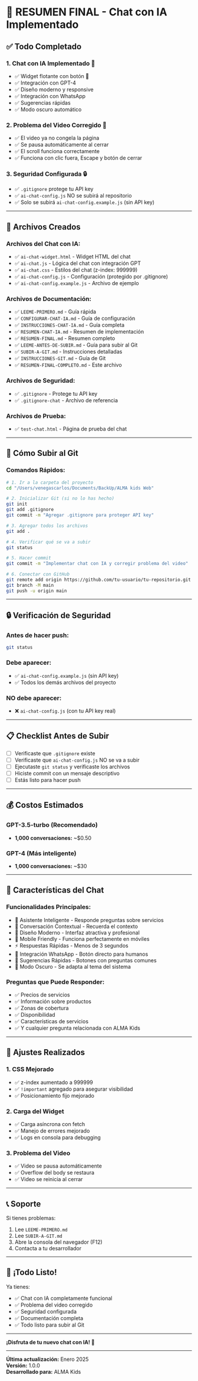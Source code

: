 # 🎉 RESUMEN FINAL - Chat con IA Implementado

## ✅ Todo Completado

### 1. Chat con IA Implementado 🤖
- ✅ Widget flotante con botón 🤖
- ✅ Integración con GPT-4
- ✅ Diseño moderno y responsive
- ✅ Integración con WhatsApp
- ✅ Sugerencias rápidas
- ✅ Modo oscuro automático

### 2. Problema del Video Corregido 🎥
- ✅ El video ya no congela la página
- ✅ Se pausa automáticamente al cerrar
- ✅ El scroll funciona correctamente
- ✅ Funciona con clic fuera, Escape y botón de cerrar

### 3. Seguridad Configurada 🔒
- ✅ `.gitignore` protege tu API key
- ✅ `ai-chat-config.js` NO se subirá al repositorio
- ✅ Solo se subirá `ai-chat-config.example.js` (sin API key)

---

## 📁 Archivos Creados

### Archivos del Chat con IA:
- ✅ `ai-chat-widget.html` - Widget HTML del chat
- ✅ `ai-chat.js` - Lógica del chat con integración GPT
- ✅ `ai-chat.css` - Estilos del chat (z-index: 999999)
- ✅ `ai-chat-config.js` - Configuración (protegido por .gitignore)
- ✅ `ai-chat-config.example.js` - Archivo de ejemplo

### Archivos de Documentación:
- ✅ `LEEME-PRIMERO.md` - Guía rápida
- ✅ `CONFIGURAR-CHAT-IA.md` - Guía de configuración
- ✅ `INSTRUCCIONES-CHAT-IA.md` - Guía completa
- ✅ `RESUMEN-CHAT-IA.md` - Resumen de implementación
- ✅ `RESUMEN-FINAL.md` - Resumen completo
- ✅ `LEEME-ANTES-DE-SUBIR.md` - Guía para subir al Git
- ✅ `SUBIR-A-GIT.md` - Instrucciones detalladas
- ✅ `INSTRUCCIONES-GIT.md` - Guía de Git
- ✅ `RESUMEN-FINAL-COMPLETO.md` - Este archivo

### Archivos de Seguridad:
- ✅ `.gitignore` - Protege tu API key
- ✅ `.gitignore-chat` - Archivo de referencia

### Archivos de Prueba:
- ✅ `test-chat.html` - Página de prueba del chat

---

## 🚀 Cómo Subir al Git

### Comandos Rápidos:

```bash
# 1. Ir a la carpeta del proyecto
cd "/Users/venegascarlos/Documents/BackUp/ALMA kids Web"

# 2. Inicializar Git (si no lo has hecho)
git init
git add .gitignore
git commit -m "Agregar .gitignore para proteger API key"

# 3. Agregar todos los archivos
git add .

# 4. Verificar qué se va a subir
git status

# 5. Hacer commit
git commit -m "Implementar chat con IA y corregir problema del video"

# 6. Conectar con GitHub
git remote add origin https://github.com/tu-usuario/tu-repositorio.git
git branch -M main
git push -u origin main
```

---

## 🔒 Verificación de Seguridad

### Antes de hacer push:

```bash
git status
```

### Debe aparecer:
- ✅ `ai-chat-config.example.js` (sin API key)
- ✅ Todos los demás archivos del proyecto

### NO debe aparecer:
- ❌ `ai-chat-config.js` (con tu API key real)

---

## 📋 Checklist Antes de Subir

- [ ] Verificaste que `.gitignore` existe
- [ ] Verificaste que `ai-chat-config.js` NO se va a subir
- [ ] Ejecutaste `git status` y verificaste los archivos
- [ ] Hiciste commit con un mensaje descriptivo
- [ ] Estás listo para hacer push

---

## 💰 Costos Estimados

### GPT-3.5-turbo (Recomendado)
- **1,000 conversaciones:** ~$0.50

### GPT-4 (Más inteligente)
- **1,000 conversaciones:** ~$30

---

## 🎯 Características del Chat

### Funcionalidades Principales:
- 🤖 Asistente Inteligente - Responde preguntas sobre servicios
- 💬 Conversación Contextual - Recuerda el contexto
- 🎨 Diseño Moderno - Interfaz atractiva y profesional
- 📱 Mobile Friendly - Funciona perfectamente en móviles
- ⚡ Respuestas Rápidas - Menos de 3 segundos
- 🔗 Integración WhatsApp - Botón directo para humanos
- 🎯 Sugerencias Rápidas - Botones con preguntas comunes
- 🌙 Modo Oscuro - Se adapta al tema del sistema

### Preguntas que Puede Responder:
- ✅ Precios de servicios
- ✅ Información sobre productos
- ✅ Zonas de cobertura
- ✅ Disponibilidad
- ✅ Características de servicios
- ✅ Y cualquier pregunta relacionada con ALMA Kids

---

## 🔧 Ajustes Realizados

### 1. CSS Mejorado
- ✅ z-index aumentado a 999999
- ✅ `!important` agregado para asegurar visibilidad
- ✅ Posicionamiento fijo mejorado

### 2. Carga del Widget
- ✅ Carga asíncrona con fetch
- ✅ Manejo de errores mejorado
- ✅ Logs en consola para debugging

### 3. Problema del Video
- ✅ Video se pausa automáticamente
- ✅ Overflow del body se restaura
- ✅ Video se reinicia al cerrar

---

## 📞 Soporte

Si tienes problemas:
1. Lee `LEEME-PRIMERO.md`
2. Lee `SUBIR-A-GIT.md`
3. Abre la consola del navegador (F12)
4. Contacta a tu desarrollador

---

## 🎉 ¡Todo Listo!

Ya tienes:
- ✅ Chat con IA completamente funcional
- ✅ Problema del video corregido
- ✅ Seguridad configurada
- ✅ Documentación completa
- ✅ Todo listo para subir al Git

---

**¡Disfruta de tu nuevo chat con IA! 🚀**

---

**Última actualización:** Enero 2025  
**Versión:** 1.0.0  
**Desarrollado para:** ALMA Kids

